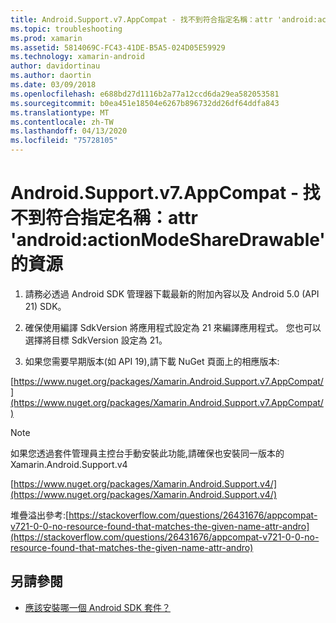 ```yaml
---
title: Android.Support.v7.AppCompat - 找不到符合指定名稱：attr 'android:actionModeShareDrawable' 的資源
ms.topic: troubleshooting
ms.prod: xamarin
ms.assetid: 5814069C-FC43-41DE-B5A5-024D05E59929
ms.technology: xamarin-android
author: davidortinau
ms.author: daortin
ms.date: 03/09/2018
ms.openlocfilehash: e688bd27d1116b2a77a12ccd6da29ea582053581
ms.sourcegitcommit: b0ea451e18504e6267b896732dd26df64ddfa843
ms.translationtype: MT
ms.contentlocale: zh-TW
ms.lasthandoff: 04/13/2020
ms.locfileid: "75728105"
---
```

# <a name="androidsupportv7appcompat---no-resource-found-that-matches-the-given-name-attr-androidactionmodesharedrawable"></a>Android.Support.v7.AppCompat - 找不到符合指定名稱：attr 'android:actionModeShareDrawable' 的資源

1. 請務必透過 Android SDK 管理器下載最新的附加內容以及 Android 5.0 (API 21) SDK。

2. 確保使用編譯 SdkVersion 將應用程式設定為 21 來編譯應用程式。 您也可以選擇將目標 SdkVersion 設定為 21。

3. 如果您需要早期版本(如 API 19),請下載 NuGet 頁面上的相應版本:

[https://www.nuget.org/packages/Xamarin.Android.Support.v7.AppCompat/](https://www.nuget.org/packages/Xamarin.Android.Support.v7.AppCompat/)

> [!NOTE]
> 如果您透過套件管理員主控台手動安裝此功能,請確保也安裝同一版本的 Xamarin.Android.Support.v4

[https://www.nuget.org/packages/Xamarin.Android.Support.v4/](https://www.nuget.org/packages/Xamarin.Android.Support.v4/)

堆疊溢出參考:[https://stackoverflow.com/questions/26431676/appcompat-v721-0-0-no-resource-found-that-matches-the-given-name-attr-andro](https://stackoverflow.com/questions/26431676/appcompat-v721-0-0-no-resource-found-that-matches-the-given-name-attr-andro)

## <a name="see-also"></a>另請參閱

- [應該安裝哪一個 Android SDK 套件？](~/android/troubleshooting/questions/install-android-sdk-packages.md)
